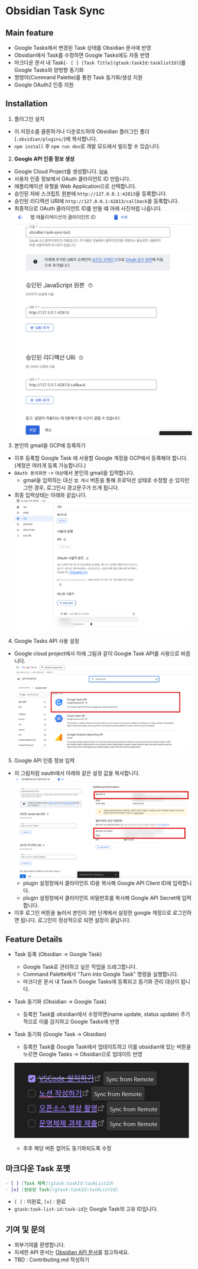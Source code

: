 # Obsidian Task Sync

## Main feature

- Google Tasks에서 변경된 Task 상태를 Obsidian 문서에 반영
- Obsidian에서 Task를 수정하면 Google Tasks에도 자동 반영
- 마크다운 문서 내 Task(`- [ ] [Task Title](gtask:taskId:tasklistId)`)를 Google Tasks와 양방향 동기화
- 명령어(Command Palette)를 통한 Task 동기화/생성 지원
- Google OAuth2 인증 지원

## Installation

1. 플러그인 설치

- 이 저장소를 클론하거나 다운로드하여 Obsidian 플러그인 폴더(`.obsidian/plugins/`)에 복사합니다.
- `npm install` 후 `npm run dev`로 개발 모드에서 빌드할 수 있습니다.

2. **Google API 인증 정보 생성**

- Google Cloud Project를 생성합니다. [link](https://developers.google.com/workspace/guides/create-project)
- 사용자 인증 정보에서 OAuth 클라이언트 ID 만듭니다.
- 애플리케이션 유형을 Web Application으로 선택합니다.
- 승인된 자바 스크립트 원본에 `http://127.0.0.1:42813`을 등록합니다.
- 승인된 리디렉션 URI에 `http://127.0.0.1:42813/callback`을 등록합니다.
- 최종적으로 OAuth 클라이언트 ID를 만들 떄 아래 사진처럼 나옵니다. ![GCP proejct 사진](docs/images/create-oauth-client.png)

3. 본인의 gmail을 GCP에 등록하기

- 이후 등록할 Google Task 에 사용할 Google 계정을 GCP에서 등록해야 합니다.(계정은 여러개 등록 가능합니다.)
- `OAuth 동의화면` -> `대상`에서 본인의 gmail을 입력합니다.
  - gmail을 입력하는 대신 `앱 게시` 버튼을 통해 프로덕션 상태로 수정할 순 있지만 그런 경우, 로그인시 경고문구가 뜨게 됩니다.
- 최종 입력상태는 아래와 같습니다.![add email on gcp](docs/images/gcp-test-user-register.png)

4. Google Tasks API 사용 설정

- Google cloud project에서 아래 그림과 같이 Google Task API를 사용으로 바꿉니다.![Google Task API](docs/images/gtask-api-turnon.png)

5. Google API 인증 정보 입력

- 이 그림처럼 oauth에서 아래와 같은 설정 값을 복사합니다.![alt text](docs/images/client-id.png)
  - plugin 설정창에서 클라이언트 ID을 복사해 Google API Client ID에 입력합니다.
  - plugin 설정창에서 클라이언트 비밀번호를 복사해 Google API Secret에 입력합니다.
- 이후 로그인 버튼을 눌러서 본인이 3번 단계에서 설정한 google 계정으로 로그인하면 됩니다. 로그인이 정상적으로 되면 설정이 끝납니다.

## Feature Details

- Task 등록 (Obsidian -> Google Task)
  - Google Task로 관리하고 싶은 작업을 드래그합니다.
  - Command Palette에서 "Turn into Google Task" 명령을 실행합니다.
  - 마크다운 문서 내 Task가 Google Tasks에 등록되고 동기화 관리 대상이 됩니다.
- Task 동기화 (Obsidian -> Google Task)
  - 등록한 Task를 obsidian에서 수정하면(name update, status update) 주기적으로 이를 감지하고 Google Tasks에 반영
- Task 동기화 (Google Task -> Obsidian)

  - 등록한 Task를 Google Task에서 업데이트하고 이를 obsidian에 있는 버튼을 누르면 Google Tasks -> Obsidian으로 업데이트 반영

  ![Task 동기화 예시](docs/images/gtask-to-obsidian-sync.png)

  - 추후 해당 버튼 없어도 동기화되도록 수정

## 마크다운 Task 포맷

```markdown
- [ ] [Task 제목](gtask:taskId:taskListId)
- [x] [완료된 Task](gtask:taskId:taskListId)
```

- `[ ]` : 미완료, `[x]` : 완료
- `gtask:task-list-id:task-id`는 Google Task의 고유 ID입니다.

## 기여 및 문의

- 외부기여를 환영합니다.
- 자세한 API 문서는 [Obsidian API 문서](https://github.com/obsidianmd/obsidian-api)를 참고하세요.
- TBD : Contributing.md 작성하기
